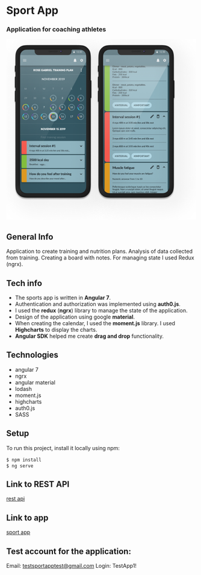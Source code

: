 # Sport App

### Application for coaching athletes

![Logo](work_1.png)

## General Info

Application to create training and nutrition plans. Analysis of data collected from training. Creating a board with notes.
For managing state I used Redux (ngrx).

## Tech info

- The sports app is written in **Angular 7**.
- Authentication and authorization was implemented using **auth0.js**.
- I used the **redux** (**ngrx**) library to manage the state of the application.
- Design of the application using google **material**.
- When creating the calendar, I used the **moment.js** library. I used **Highcharts** to display the charts.
- **Angular SDK** helped me create **drag and drop** functionality.

## Technologies

- angular 7
- ngrx
- angular material
- lodash
- moment.js
- highcharts
- auth0.js
- SASS

## Setup

To run this project, install it locally using npm:

```
$ npm install
$ ng serve
```

## Link to REST API

[rest api](https://github.com/matigrzegor/sport-api)

## Link to app

[sport app](https://serene-kare-990ab9.netlify.app/)

## Test account for the application:

Email: testsportapptest@gmail.com
Login: TestApp1!
